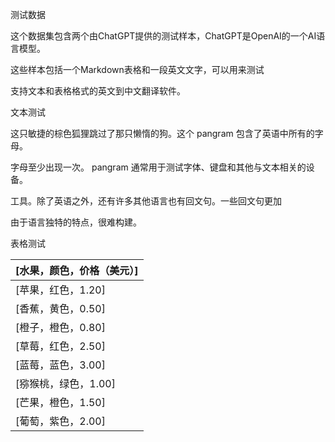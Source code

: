 测试数据

这个数据集包含两个由ChatGPT提供的测试样本，ChatGPT是OpenAI的一个AI语言模型。

这些样本包括一个Markdown表格和一段英文文字，可以用来测试

支持文本和表格格式的英文到中文翻译软件。

文本测试

这只敏捷的棕色狐狸跳过了那只懒惰的狗。这个 pangram 包含了英语中所有的字母。

字母至少出现一次。 pangram 通常用于测试字体、键盘和其他与文本相关的设备。

工具。除了英语之外，还有许多其他语言也有回文句。一些回文句更加

由于语言独特的特点，很难构建。

表格测试

| [水果，颜色，价格（美元）] |
| --- |
| [苹果，红色，1.20] |
| [香蕉，黄色，0.50] |
| [橙子，橙色，0.80] |
| [草莓，红色，2.50] |
| [蓝莓，蓝色，3.00] |
| [猕猴桃，绿色，1.00] |
| [芒果，橙色，1.50] |
| [葡萄，紫色，2.00] |

